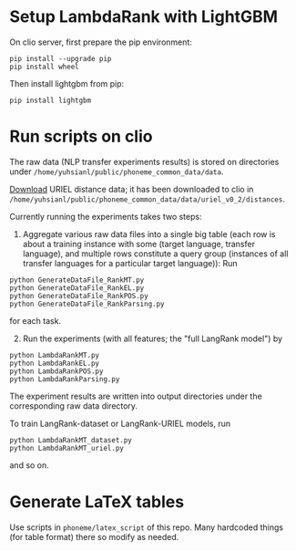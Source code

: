# Setup LambdaRank with LightGBM

On clio server, first prepare the pip environment:

```
pip install --upgrade pip
pip install wheel
```

Then install lightgbm from pip:

```
pip install lightgbm
```

# Run scripts on clio

The raw data (NLP transfer experiments results) is stored on directories under ```/home/yuhsianl/public/phoneme_common_data/data```.

[Download](http://www.cs.cmu.edu/~dmortens/uriel.html?fbclid=IwAR16ivxYi6kuaCFMapB-pkTGLk2B7x3MTITGi7sENiCzMsh5WDpGErGQYKo) URIEL distance data; it has been downloaded to clio in ```/home/yuhsianl/public/phoneme_common_data/data/uriel_v0_2/distances```.

Currently running the experiments takes two steps:

1. Aggregate various raw data files into a single big table (each row is about a training instance with some (target language, transfer language), and multiple rows constitute a query group (instances of all transfer languages for a particular target language)): Run

```
python GenerateDataFile_RankMT.py
python GenerateDataFile_RankEL.py
python GenerateDataFile_RankPOS.py
python GenerateDataFile_RankParsing.py
```

for each task.

2. Run the experiments (with all features; the "full LangRank model") by

```
python LambdaRankMT.py
python LambdaRankEL.py
python LambdaRankPOS.py
python LambdaRankParsing.py
```

The experiment results are written into output directories under the corresponding raw data directory.

To train LangRank-dataset or LangRank-URIEL models, run

```
python LambdaRankMT_dataset.py
python LambdaRankMT_uriel.py
```

and so on.

# Generate LaTeX tables

Use scripts in ```phoneme/latex_script``` of this repo. Many hardcoded things (for table format) there so modify as needed.
